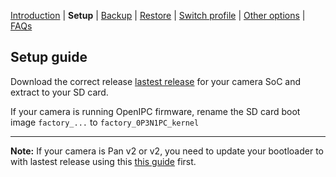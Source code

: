 [Introduction](README.md) | **Setup** | [Backup](README_backup.md) | [Restore](README_restore.md) | [Switch profile](README_switch_profile.md) | [Other options](README_other_options.md) | [FAQs](README_FAQs.md)

## Setup guide

Download the correct release [lastest release](https://github.com/archandanime/wz_flash-helper/releases/latest) for your camera SoC and extract to your SD card.

If your camera is running OpenIPC firmware, rename the SD card boot image `factory_...` to `factory_0P3N1PC_kernel`

-----
**Note:** If your camera is Pan v2 or v2, you need to update your bootloader to with lastest release using this [this guide](https://github.com/gtxaspec/wz_mini_hacks/wiki/Setup-&-Installation) first.
